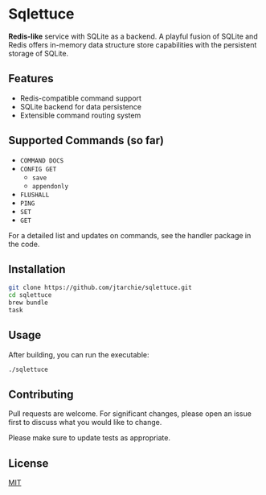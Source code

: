 # Sqlettuce

**Redis-like** service with SQLite as a backend. A playful fusion of SQLite and
Redis offers in-memory data structure store capabilities with the persistent
storage of SQLite.

## Features

- Redis-compatible command support
- SQLite backend for data persistence
- Extensible command routing system

## Supported Commands (so far)

- `COMMAND DOCS`
- `CONFIG GET`
  - `save`
  - `appendonly`
- `FLUSHALL`
- `PING`
- `SET`
- `GET`

For a detailed list and updates on commands, see the handler package in the
code.

## Installation

```bash
git clone https://github.com/jtarchie/sqlettuce.git
cd sqlettuce
brew bundle
task
```

## Usage

After building, you can run the executable:

```bash
./sqlettuce
```

## Contributing

Pull requests are welcome. For significant changes, please open an issue first
to discuss what you would like to change.

Please make sure to update tests as appropriate.

## License

[MIT](https://choosealicense.com/licenses/mit/)
